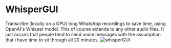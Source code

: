 # WhisperGUI
Transcribe (locally on a GPU) long WhatsApp recordings to save time, using OpenAI's Whisper model.
This of course extends to any other audio files. It just occurs that people tend to send voice messages with the assumption that i have time to sit through all 20 minutes.
![whisperGUI](https://github.com/user-attachments/assets/3dfb2b57-e9d4-45e7-b88d-efa361aca1fb)
